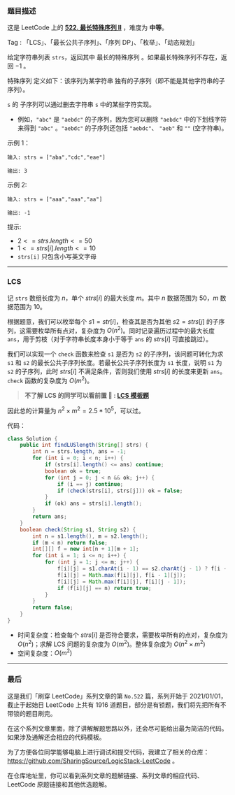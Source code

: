 ### 题目描述

这是 LeetCode 上的 **[522. 最长特殊序列 II](https://leetcode.cn/problems/longest-uncommon-subsequence-ii/solution/by-ac_oier-vuez/)** ，难度为 **中等**。

Tag : 「LCS」、「最长公共子序列」、「序列 DP」、「枚举」、「动态规划」



给定字符串列表 `strs`，返回其中 最长的特殊序列 。如果最长特殊序列不存在，返回 $-1$ 。

特殊序列 定义如下：该序列为某字符串 独有的子序列（即不能是其他字符串的子序列）。

`s` 的 子序列可以通过删去字符串 `s` 中的某些字符实现。

* 例如，`"abc"` 是 `"aebdc"` 的子序列，因为您可以删除 `"aebdc"` 中的下划线字符来得到 `"abc"` 。`"aebdc"` 的子序列还包括 `"aebdc"`、 `"aeb"` 和 `""` (空字符串)。

示例 1：
```
输入: strs = ["aba","cdc","eae"]

输出: 3
```
示例 2:
```
输入: strs = ["aaa","aaa","aa"]

输出: -1
```

提示:
* $2 <= strs.length <= 50$
* $1 <= strs[i].length <= 10$
* `strs[i]` 只包含小写英文字母

---

### LCS

记 `strs` 数组长度为 $n$，单个 $strs[i]$ 的最大长度 $m$。其中 $n$ 数据范围为 $50$，$m$ 数据范围为 $10$。

根据题意，我们可以枚举每个 $s1 = str[i]$，检查其是否为其他 $s2 = strs[j]$ 的子序列，这需要枚举所有点对，复杂度为 $O(n^2)$。同时记录遍历过程中的最大长度 `ans`，用于剪枝（对于字符串长度本身小于等于 `ans` 的 $strs[i]$ 可直接跳过）。

我们可以实现一个 `check` 函数来检查 `s1` 是否为 `s2` 的子序列，该问题可转化为求 `s1` 和 `s2` 的最长公共子序列长度。若最长公共子序列长度为 `s1` 长度，说明 `s1` 为 `s2` 的子序列，此时 $strs[i]$ 不满足条件，否则我们使用 $strs[i]$ 的长度来更新 `ans`。`check` 函数的复杂度为 $O(m^2)$。

> **不了解 LCS 的同学可以看前置 🧀 : [LCS 模板题](https://mp.weixin.qq.com/s?__biz=MzU4NDE3MTEyMA==&mid=2247492097&idx=1&sn=f51f29d86df809d8ac43a40a1369b3d6)**

因此总的计算量为 $n^2 \times m^2 = 2.5 * 10^5$，可以过。

代码：
```Java
class Solution {
    public int findLUSlength(String[] strs) {
        int n = strs.length, ans = -1;
        for (int i = 0; i < n; i++) {
            if (strs[i].length() <= ans) continue;
            boolean ok = true;
            for (int j = 0; j < n && ok; j++) {
                if (i == j) continue;
                if (check(strs[i], strs[j])) ok = false;
            }
            if (ok) ans = strs[i].length();
        }
        return ans;
    }
    boolean check(String s1, String s2) {
        int n = s1.length(), m = s2.length();
        if (m < n) return false;
        int[][] f = new int[n + 1][m + 1];
        for (int i = 1; i <= n; i++) {
            for (int j = 1; j <= m; j++) {
                f[i][j] = s1.charAt(i - 1) == s2.charAt(j - 1) ? f[i - 1][j - 1] + 1 : f[i - 1][j - 1];
                f[i][j] = Math.max(f[i][j], f[i - 1][j]);
                f[i][j] = Math.max(f[i][j], f[i][j - 1]);
                if (f[i][j] == n) return true;
            }
        }
        return false;
    }
}
```
* 时间复杂度：检查每个 $strs[i]$ 是否符合要求，需要枚举所有的点对，复杂度为 $O(n^2)$；求解 LCS 问题的复杂度为 $O(m^2)$。整体复杂度为 $O(n^2 \times m^2)$
* 空间复杂度：$O(m^2)$

---

### 最后

这是我们「刷穿 LeetCode」系列文章的第 `No.522` 篇，系列开始于 2021/01/01，截止于起始日 LeetCode 上共有 1916 道题目，部分是有锁题，我们将先把所有不带锁的题目刷完。

在这个系列文章里面，除了讲解解题思路以外，还会尽可能给出最为简洁的代码。如果涉及通解还会相应的代码模板。

为了方便各位同学能够电脑上进行调试和提交代码，我建立了相关的仓库：https://github.com/SharingSource/LogicStack-LeetCode 。

在仓库地址里，你可以看到系列文章的题解链接、系列文章的相应代码、LeetCode 原题链接和其他优选题解。

